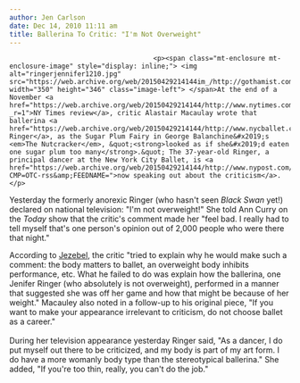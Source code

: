 ```yaml
---
author: Jen Carlson
date: Dec 14, 2010 11:11 am
title: Ballerina To Critic: "I'm Not Overweight"
---
```


	
										<p><span class="mt-enclosure mt-enclosure-image" style="display: inline;"> <img alt="ringerjennifer1210.jpg" src="https://web.archive.org/web/20150429214144im_/http://gothamist.com/attachments/arts_jen/ringerjennifer1210.jpg" width="350" height="346" class="image-left"> </span>At the end of a November <a href="https://web.archive.org/web/20150429214144/http://www.nytimes.com/2010/11/29/arts/dance/29nutcracker.html?_r=1">NY Times review</a>, critic Alastair Macaulay wrote that ballerina <a href="https://web.archive.org/web/20150429214144/http://www.nycballet.com/company/personnel/artistic/ringer.html">Jenifer Ringer</a>, as the Sugar Plum Fairy in George Balanchine&#x2019;s <em>The Nutcracker</em>, &quot;<strong>looked as if she&#x2019;d eaten one sugar plum too many</strong>.&quot; The 37-year-old Ringer, a principal dancer at the New York City Ballet, is <a href="https://web.archive.org/web/20150429214144/http://www.nypost.com/p/news/local/hey_not_tutu_tubby_ltt5sVtPzhDlzFPHKDroOJ?CMP=OTC-rss&amp;FEEDNAME=">now speaking out about the criticism</a>. </p>

<p>Yesterday the formerly anorexic Ringer (who hasn&apos;t seen <em>Black Swan</em> yet!) declared on national television: &quot;I&apos;m not overweight!&quot; She told Ann Curry on the <em>Today</em> show that the critic&apos;s comment made her &quot;feel bad. I really had to tell myself that&apos;s one person&apos;s opinion out of 2,000 people who were there that night.&quot;</p>

<p>According to <a href="https://web.archive.org/web/20150429214144/http://jezebel.com/5712900/fat-ballerina-speaks-out">Jezebel</a>, the critic &quot;tried to explain why he would make such a comment: the body matters to ballet, an overweight body inhibits performance, etc. What he failed to do was explain how the ballerina, one Jenifer Ringer (who absolutely is not overweight), performed in a manner that suggested she was off her game and how that might be because of her weight.&quot; Macauley also noted in a follow-up to his original piece, &quot;If you want to make your appearance irrelevant to criticism, do not choose ballet as a career.&quot;<br>
 <br>
During her television appearance yesterday Ringer said, &quot;As a dancer, I do put myself out there to be criticized, and my body is part of my art form. I do have a more womanly body type than the stereotypical ballerina.&quot; She added, &quot;If you&apos;re too thin, really, you can&apos;t do the job.&quot;</p>					
										
									
				